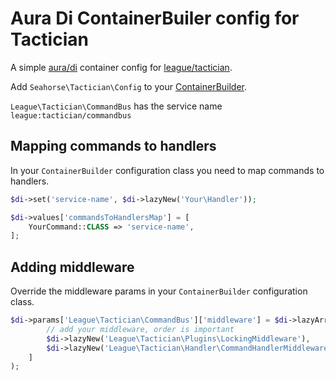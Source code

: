# Aura Di ContainerBuiler config for Tactician

A simple [aura/di](https://github.com/auraphp/Aura.Di) container config for [league/tactician](http://tactician.thephpleague.com).

Add `Seahorse\Tactician\Config` to your [ContainerBuilder](https://github.com/auraphp/Aura.Di/blob/3.x/docs/config.md).

`League\Tactician\CommandBus` has the service name `league:tactician/commandbus`


## Mapping commands to handlers

In your `ContainerBuilder` configuration class you need to map commands to handlers.

```php
$di->set('service-name', $di->lazyNew('Your\Handler'));

$di->values['commandsToHandlersMap'] = [
    YourCommand::CLASS => 'service-name',
];
```

## Adding middleware

Override the middleware params in your `ContainerBuilder` configuration class.

```php
$di->params['League\Tactician\CommandBus']['middleware'] = $di->lazyArray([
        // add your middleware, order is important
        $di->lazyNew('League\Tactician\Plugins\LockingMiddleware'),
        $di->lazyNew('League\Tactician\Handler\CommandHandlerMiddleware'),
    ]
);
```